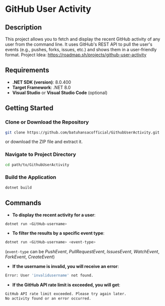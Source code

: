 # GitHub User Activity

## Description
This project allows you to fetch and display the recent GitHub activity of any user from the command line. It uses GitHub's REST API to pull the user's events (e.g., pushes, forks, issues, etc.) and shows them in a user-friendly format.
Project Idea: https://roadmap.sh/projects/github-user-activity

## Requirements
- **.NET SDK (version)**: 8.0.400
- **Target Framework**: .NET 8.0 
- **Visual Studio** or **Visual Studio Code** (optional)

## Getting Started

### Clone or Download the Repository
```bash
git clone https://github.com/batuhansacofficial/GithubUserActivity.git
```
or download the ZIP file and extract it.

### Navigate to Project Directory
```bash
cd path/to/GithubUserActivity
```

### Build the Application
```bash
dotnet build
```

## Commands
- **To display the recent activity for a user**:
```bash
dotnet run <GitHub-username>
```
- **To filter the results by a specific event type**:
```bash
dotnet run <GitHub-username> <event-type>
```
(`event-type` can be *PushEvent*, *PullRequestEvent*, *IssuesEvent*, *WatchEvent*, *ForkEvent*, *CreateEvent*)
- **If the username is invalid, you will receive an error**:
```bash
Error: User 'invalidusername' not found.
```
- **If the GitHub API rate limit is exceeded, you will get**:
```bash
GitHub API rate limit exceeded. Please try again later.
No activity found or an error occurred.
```
